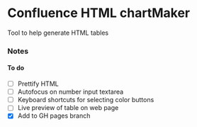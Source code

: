 # Confluence HTML chartMaker

Tool to help generate HTML tables


### Notes

#### To do
- [ ] Prettify HTML
- [ ] Autofocus on number input textarea
- [ ] Keyboard shortcuts for selecting color buttons
- [ ] Live preview of table on web page
- [x] Add to GH pages branch 